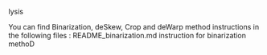 lysis

You can find Binarization, deSkew, Crop and deWarp method instructions in the following files :
README_binarization.md instruction for binarization methoD
